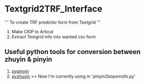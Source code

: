 # Textgrid2TRF_Interface

'''
To create TRF predictor form from Textgrid
'''
1. Make CKIP to Articut
2. Extract Textgrid info into wanted csv form



## Useful python tools for conversion between zhuyin & pinyin
1. [pypinyin](https://www.readfog.com/a/1679197351046123520)
2. [pyzhuyin](https://pypi.org/project/pyzhuyin/) >> Now I'm currently using in 'pinyin2bopomofo.py'
